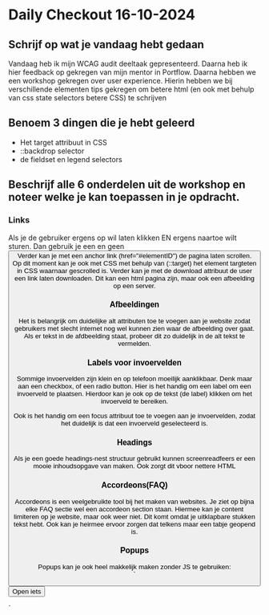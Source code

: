 # Daily Checkout 16-10-2024

## Schrijf op wat je vandaag hebt gedaan

Vandaag heb ik mijn WCAG audit deeltaak gepresenteerd. Daarna heb ik hier feedback op gekregen van mijn mentor in Portflow. Daarna hebben we een workshop gekregen over user experience. Hierin hebben we bij verschillende elementen tips gekregen om betere html (en ook met behulp van css state selectors  betere CSS) te schrijven

## Benoem 3 dingen die je hebt geleerd

* Het target attribuut in CSS
* ::backdrop selector
* de fieldset en legend selectors

## Beschrijf alle 6 onderdelen uit de workshop en noteer welke je kan toepassen in je opdracht.
### Links

Als je de gebruiker ergens op wil laten klikken EN ergens naartoe wilt sturen. Dan gebruik je een <a> en geen <button>
Verder kan je met een anchor link (href="#elementID") de pagina laten scrollen. Op dit moment kan je ook met CSS met behulp van (::target) het element targteten in CSS waarnaar gescrolled is. Verder kan je met de download attribuut de user een link laten downloaden. Dit kan een html pagina zijn, maar ook een afbeelding op een server.

### Afbeeldingen

Het is belangrijk om duidelijke alt attributen toe te voegen aan je website zodat gebruikers met slecht internet nog wel kunnen zien waar de afbeelding over gaat. Als er tekst in de afdbeelding staat, probeer dit zo duidelijk in de alt tekst te vermelden.

### Labels voor invoervelden

Sommige invoervelden zijn klein en op telefoon moeilijk aanklikbaar. Denk maar aan een checkbox, of een radio button. Hier is het handig om een label om een invoerveld te plaatsen. Hierdoor kan je ook op de tekst (de label) klikken om het invoerveld te bereiken.

Ook is het handig om een focus attribuut toe te voegen aan je invoervelden, zodat het duidelijk is dat een invoerveld geselecteerd is.

### Headings

Als je een goede headings-nest structuur gebruikt kunnen screenreadfeers er een mooie inhoudsopgave van maken. Ook zorgt dit vboor nettere HTML

### Accordeons(FAQ)

Accordeons is een veelgebruikte tool bij het maken van websites. Je ziet op bijna elke FAQ sectie wel een accordeon section staan. Hiermee kan je content limiteren op je website, maar ook weer niet. Dit komt omdat je uitklapbare stukken tekst hebt. Ook kan je heirmee ervoor zorgen dat telkens maar een tabje geopend is.

### Popups

Popups kan je ook heel makkelijk maken zonder JS te gebruiken:  
`
<button popovertarget="popup">Open iets</button>

<dialog popover id="popup">
  <p>Dit staat in een popup/overlay/popover.</p>
  <p>Leuk he.</p>
  <button popovertarget="popup" popovertargetaction="hide">Sluit dit ding weer</button>
</dialog>
`

